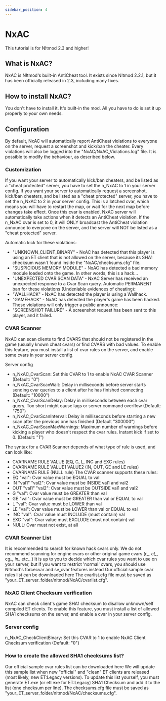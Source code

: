 ```yaml
---
sidebar_position: 4
---
```


# NxAC
This tutorial is for N!tmod 2.3 and higher!

## What is NxAC?
NxAC is N!tmod's built-in AntiCheat tool.
It exists since N!tmod 2.2.1, but it has been officially released in 2.3, including many fixes.

## How to install NxAC?
You don't have to install it. It's built-in the mod. All you have to do is set it up properly to your own needs.

## Configuration
By default, NxAC will automatically report AntiCheat violations to everyone on the server, request a screenshot and kick/ban the cheater.
Every violations will also be logged into the "NxAC/NxAC_Violations.log" file.
It is possible to modify the behaviour, as described below.

### Customization
If you want your server to automatically kick/ban cheaters, and be listed as a "cheat protected" server, you have to set the n_NxAC to 1 in your server config.
If you want your server to automatically request a screenshot, kick/ban cheaters, and be listed as a "cheat protected" server, you have to set the n_NxAC to 2 in your server config.
This is a latched cvar, which means you will have to restart the map, or wait for the next map before changes take effect.
Once this cvar is enabled, NxAC server will automatically take actions when it detects an AntiCheat violation.
If the n_NxAC cvar is set to 0, it will ONLY broadcast the AntiCheat violation announce to everyone on the server, and the server will NOT be listed as a "cheat protected" server.

Automatic kick for these violations:
* "UNKNOWN_CLIENT_BINARY" - NxAC has detected that this player is using an ET client that is not allowed on the server, because its SHA1 checksum wasn't found inside the "NxAC/checksums.cfg" file.
* "SUSPICIOUS MEMORY MODULE" - NxAC has detected a bad memory module loaded onto the game. In other words, this is a hack...
* "UNEXPECTED CVAR SCAN DATA" - NxAC Server has received an unexpected response to a Cvar Scan query.
Automatic PERMANENT ban for these violations (Undeniable evidences of cheating):
* "WALLHACK" - NxAC has detected the player is using a Wallhack.
* "GAMEHACK" - NxAC has detected the player's game has been hacked.
These violations will only trigger a public announce:
* "SCREENSHOT FAILURE" - A screenshot request has been sent to this player, and it failed.

### CVAR Scanner
NxAC can scan clients to find CVARS that should not be registered in the game (usually known cheat cvars) or find CVARS with bad values.
To enable this feature, you must install a list of cvar rules on the server, and enable some cvars in your server config.

Server config
* n_NxAC_CvarScan: Set this CVAR to 1 to enable NxAC CVAR Scanner (Default: "0")
* n_NxAC_CvarScanWait: Delay in milliseconds before server starts sending cvar queries to a client after he has finished connecting (Default: "10000")
* n_NxAC_CvarScanDelay: Delay in milliseconds between each cvar query. Too short might cause lags or server command overflow (Default: "750")
* n_NxAC_CvarScanInterval: Delay in milliseconds before starting a new scan after the previous one has finished (Default "300000")
* n_NxAC_CvarScanMaxWarnings: Maximum number of warnings before kicking a player who doesn't respect the cvar rules. Instant kick if set to 0. (Default: "1")

The syntax for a CVAR Scanner depends of what type of rule is used, and can look like:
* CVARNAME RULE VALUE (EQ, G, L, INC and EXC rules)
* CVARNAME RULE VALUE1 VALUE2 (IN, OUT, GE and LE rules)
* CVARNAME RULE (NULL rule)
The CVAR scanner supports these rules:
* EQ "val": Cvar value must be EQUAL to val
* IN "val1" "val2": Cvar value must be INSIDE val1 and val2
* OUT "val1" "val2": Cvar value must be OUTSIDE val1 and val2
* G "val": Cvar value must be GREATER than val
* GE "val": Cvar value must be GREATER than val or EQUAL to val
* L "val": Cvar value must be LOWER than val
* LE "val": Cvar value must be LOWER than val or EQUAL to val
* INC "val": Cvar value must INCLUDE (must contain) val
* EXC "val": Cvar value must EXCLUDE (must not contain) val
* NULL: Cvar must not exist, at all

### CVAR Scanner List
It is recommended to search for known hack cvars only.
We do not recommend scanning for engine cvars or other original game cvars (r_*, cl_*, cg_*, in_* etc...)
It is up to you to decide which cvar rules you want to use on your server, but if you want to restrict 'normal' cvars, you should use N!tmod's forcecvar and sv_cvar features instead
Our official sample cvar rules list can be downloaded here
The cvarlist.cfg file must be saved as "your_ET_server_folder/nitmod/NxAC/cvarlist.cfg".

### NxAC Client Checksum verification
NxAC can check client's game SHA1 checksum to disallow unknown/self compiled ET clients.
To enable this feature, you must install a list of allowed SHA1 checksums on the server, and enable a cvar in your server config.

### Server config
n_NxAC_CheckClientBinary: Set this CVAR to 1 to enable NxAC Client Checksum verification (Default: "0")

### How to create the allowed SHA1 checksums list?
Our official sample cvar rules list can be downloaded here
We will update this sample list when new "official" and "clean" ET clients are released (most likely, new ET:Legacy versions).
To update this list yourself, you must generate ET.exe (or etl.exe for ET:Legacy) SHA1 Checksum and add it to the list (one checksum per line).
The checksums.cfg file must be saved as "your_ET_server_folder/nitmod/NxAC/checksums.cfg".
